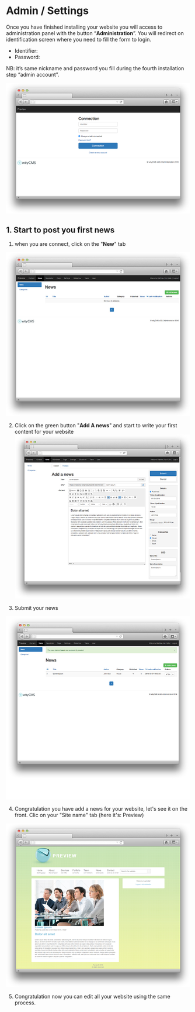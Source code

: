# Admin / Settings

Once you have finished installing your website you will access to administration panel with the button “**Administration**”. You will redirect on identification screen where you need to fill the form to login.

* Identifier: 
* Password:

NB: it’s same nickname and password you fill during the fourth installation step “admin account”.

![](connect-01.png)

## 1. Start to post you first news

1. when you are connect, click on the "**New**" tab

![](post-news-01.png)

2. Click on the green button "**Add A news**" and start to write your first content for your website  
![](post-news-02.png)

3.  Submit your news

![](post-news-03.png)

4.  Congratulation you have add a news for your website, let's see it on the front. Clic on your "Site name" tab (here it's: Preview)

![](post-news-04.png)

5. Congratulation now you can edit all your website using the same process. 



